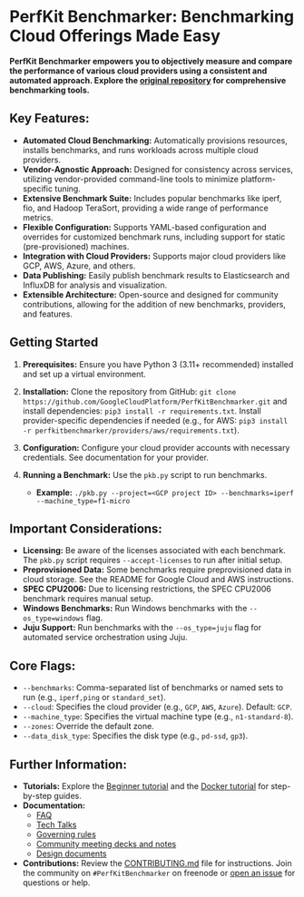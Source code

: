 # PerfKit Benchmarker: Benchmarking Cloud Offerings Made Easy

**PerfKit Benchmarker empowers you to objectively measure and compare the performance of various cloud providers using a consistent and automated approach. Explore the [original repository](https://github.com/GoogleCloudPlatform/PerfKitBenchmarker) for comprehensive benchmarking tools.**

## Key Features:

*   **Automated Cloud Benchmarking:** Automatically provisions resources, installs benchmarks, and runs workloads across multiple cloud providers.
*   **Vendor-Agnostic Approach:** Designed for consistency across services, utilizing vendor-provided command-line tools to minimize platform-specific tuning.
*   **Extensive Benchmark Suite:** Includes popular benchmarks like iperf, fio, and Hadoop TeraSort, providing a wide range of performance metrics.
*   **Flexible Configuration:** Supports YAML-based configuration and overrides for customized benchmark runs, including support for static (pre-provisioned) machines.
*   **Integration with Cloud Providers:** Supports major cloud providers like GCP, AWS, Azure, and others.
*   **Data Publishing:** Easily publish benchmark results to Elasticsearch and InfluxDB for analysis and visualization.
*   **Extensible Architecture:** Open-source and designed for community contributions, allowing for the addition of new benchmarks, providers, and features.

## Getting Started

1.  **Prerequisites:** Ensure you have Python 3 (3.11+ recommended) installed and set up a virtual environment.
2.  **Installation:** Clone the repository from GitHub: `git clone https://github.com/GoogleCloudPlatform/PerfKitBenchmarker.git` and install dependencies: `pip3 install -r requirements.txt`.  Install provider-specific dependencies if needed (e.g., for AWS:  `pip3 install -r perfkitbenchmarker/providers/aws/requirements.txt`).
3.  **Configuration:** Configure your cloud provider accounts with necessary credentials. See documentation for your provider.
4.  **Running a Benchmark:** Use the `pkb.py` script to run benchmarks.

    *   **Example:**  `./pkb.py --project=<GCP project ID> --benchmarks=iperf --machine_type=f1-micro`

## Important Considerations:

*   **Licensing:**  Be aware of the licenses associated with each benchmark.  The `pkb.py` script requires `--accept-licenses` to run after initial setup.
*   **Preprovisioned Data:** Some benchmarks require preprovisioned data in cloud storage. See the README for Google Cloud and AWS instructions.
*   **SPEC CPU2006:** Due to licensing restrictions, the SPEC CPU2006 benchmark requires manual setup.
*   **Windows Benchmarks:**  Run Windows benchmarks with the `--os_type=windows` flag.
*   **Juju Support:** Run benchmarks with the `--os_type=juju` flag for automated service orchestration using Juju.

## Core Flags:

*   `--benchmarks`: Comma-separated list of benchmarks or named sets to run (e.g., `iperf,ping` or `standard_set`).
*   `--cloud`: Specifies the cloud provider (e.g., `GCP`, `AWS`, `Azure`). Default: `GCP`.
*   `--machine_type`: Specifies the virtual machine type (e.g., `n1-standard-8`).
*   `--zones`: Override the default zone.
*   `--data_disk_type`: Specifies the disk type (e.g., `pd-ssd`, `gp3`).

## Further Information:

*   **Tutorials:** Explore the [Beginner tutorial](./tutorials/beginner_walkthrough) and the [Docker tutorial](./tutorials/docker_walkthrough) for step-by-step guides.
*   **Documentation:**
    *   [FAQ](https://github.com/GoogleCloudPlatform/PerfKitBenchmarker/wiki/FAQ)
    *   [Tech Talks](https://github.com/GoogleCloudPlatform/PerfKitBenchmarker/wiki/Tech-Talks)
    *   [Governing rules](https://github.com/GoogleCloudPlatform/PerfKitBenchmarker/wiki/Governing-Rules)
    *   [Community meeting decks and notes](https://github.com/GoogleCloudPlatform/PerfKitBenchmarker/wiki/Community-Meeting-Notes-Decks)
    *   [Design documents](https://github.com/GoogleCloudPlatform/PerfKitBenchmarker/wiki/Design-Docs)
*   **Contributions:**  Review the [CONTRIBUTING.md](https://github.com/GoogleCloudPlatform/PerfKitBenchmarker/blob/master/CONTRIBUTING.md) file for instructions.  Join the community on `#PerfKitBenchmarker` on freenode or [open an issue](https://github.com/GoogleCloudPlatform/PerfKitBenchmarker/issues) for questions or help.
